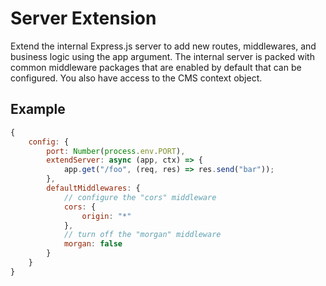# **Server Extension**
Extend the internal Express.js server to add new routes, middlewares, and business logic using the app argument. The internal server is packed with common middleware packages that are enabled by default that can be configured. You also have access to the CMS context object.

## **Example**
```js
{
	config: {
		port: Number(process.env.PORT),
		extendServer: async (app, ctx) => {
			app.get("/foo", (req, res) => res.send("bar"));
		},
		defaultMiddlewares: {
			// configure the "cors" middleware
			cors: {
				origin: "*"
			},
			// turn off the "morgan" middleware
			morgan: false
		}
	}
}
```
